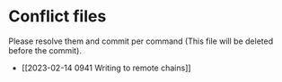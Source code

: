 # Conflict files
Please resolve them and commit per command (This file will be deleted before the commit).
- [[2023-02-14 0941 Writing to remote chains]]